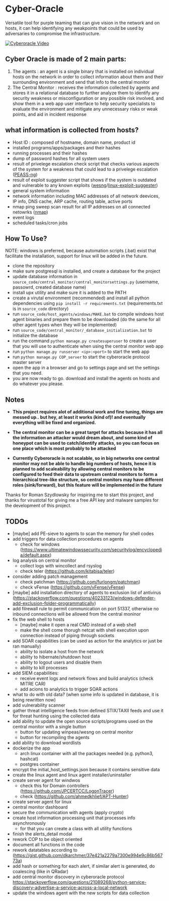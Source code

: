 # Cyber-Oracle
Versatile tool for purple teaming that can give vision in the network and on hosts, it can help identifying any weakpoints that could be used by adversaries to compromise the infrastructure.

[![Cyberoracle Video](https://img.youtube.com/vi/srhLgZ_P5HU/0.jpg)](https://www.youtube.com/watch?v=srhLgZ_P5HU)

## Cyber Oracle is made of 2 main parts:
1. The agents
: an agent is a single binary that is installed on individual hosts on the network in order to collect information about them and their surrounding environment and send that info to the central monitor
2. The Central Monitor
: receives the information collected by agents and stores it in a relational database to further analyze them to identify any security weakness or misconfiguration or any possible risk involved, and show them in a web app user interface to help security specialists to evaluate the environment and mitigate any unnecessary risks or weak points, and aid in incident response

## what information is collected from hosts?
- Host ID : composed of hostname, domain name, product id
- installed programs/apps/packages and their hashes
- running processes and their hashes
- dump of password hashes for all system users
- result of privelege escalation check script that checks various aspects of the system for a weakness that could lead to a privelege escalation ([PEASS-ng](https://github.com/carlospolop/PEASS-ng))
- result of exploit suggester script that shows if the system is outdated and vulnerable to any known exploits ([wesng](https://github.com/bitsadmin/wesng)/[linux-exploit-suggester](https://github.com/mzet-/linux-exploit-suggester))
- general system information
- network information including MAC addresses of all network deevices, IP info, DNS cache, ARP cache, routing table, active ports
- nmap ping sweep scan result for all IP addresses on all connected netowrks ([nmap](https://nmap.org/))
- event logs
- scheduled tasks/cron jobs

## How To Use?
 NOTE: windows is preferred, because automation scripts (.bat) exist that facilitate the installation, support for linux will be added in the future.
- clone the repository
- make sure postgresql is installed, and create a database for the project
- update database information in `source_code/central_monitor/central_monitorsettings.py` (username, passowrd, created database name)
- install upx utility and make sure it is added to the PATH
- create a virutal environment (recommended) and install all python dependencies using `pip install -r requirements.txt` (requirements.txt is in `source_code` directory)
- run `source_code/host_agents/windows/MAKE.bat` to compile windows host agent binaries and prepare them to be downloaded (do the same for all other agent types when they will be implemented)
- run `source_code/central_monitor/_database_initialization.bat` to initialize the database
- run the command `python manage.py createsuperuser` to create a user that you will use to authenticate when using the central monitor web app
- run `python manage.py runserver <ip>:<port>` to start the web app
- run `python manage.py COP_server` to start the cyberoracle protocol master server
- open the app in a browser and go to settings page and set the settings that you need.
- you are now ready to go. download and install the agents on hosts and do whatever you please.

## Notes
* **This project requires alot of additional work and fine tuning, things are messed up.. but hey, at least it works (kind of)! and eventually everything will be fixed and organized.**

* **The central monitor can be a great target for attacks because it has all the information an attacker would dream about, and some kind of honeypot can be used to catch/identify attacks, so you can focus on one place which is most probably to be attacked**

* **Currently Cyberoracle is not scalable, so in big networks one central monitor may not be able to handle big numbers of hosts, hence it is planned to add scaleability by allowing central monitors to be configured to feed their data to upstream central monitors to form a hierarchical tree-like structure, so central monitors may have different roles (sink/forward), but this feature will be implemented in the future**

Thanks for Roman Szydlowsky for inspiring me to start this project, and thanks for virustotal for giving me a free API key and malware samples for the development of this project.

## TODOs
- [maybe] add PE-sieve to agents to scan the memory for shell codes
- add triggers for data collection procedures on agents
	- check for windows (https://www.ultimatewindowssecurity.com/securitylog/encyclopedia/default.aspx)
- log analysis on central monitor
	- collect logs with wincollect and rsyslog
	- check teler (https://github.com/kitabisa/teler)
- consider adding patch management
	- check patchman (https://github.com/furlongm/patchman)
	- check vFense (https://github.com/vFense/vFense)
- [maybe] add installation directory of agents to exclusion list of antivirus (https://stackoverflow.com/questions/40233123/windows-defender-add-exclusion-folder-programmatically)
- add filrewall rule to permit communication on port 51337, otherwise no inbound connections will be allowed from the central moninor
- fix the web shell to hosts
	- [maybe] make it open a real CMD instead of a web shell
	- make the shell come thorugh netcat with shell execution upon connection instead of piping through sockets
- add SOAR capabilities (can be used as action for the analytics or just be ran manually)
	- ability to isolate a host from the network
	- ability to hibernate/shutdown host 
	- ability to logout users and disable them
	- ability to kill processes
- add SIEM capabilities:
	- receive event logs and network flows and build analytics (check MITRE CAR)
	- add acions to analytics to trigger SOAR actions
- what to do with old data? (when some info is updated in database, it is being rewritten now)
- add vulnerability scanner
- gather threat intelligence feeds from defined STIX/TAXII feeds and use it for threat hunting using the collected data
- add ability to update the open source scripts/programs used on the central monitor with a single button
	- button for updating winpeas/wesng on central monitor
	- button for recompiling the agents
- add ability to download wordlists
- dockerize the app
	- arch linux container with all the packages needed (e.g. python3, hashcat)
	- postgres container
- encrypt the initial_host_settings.json because it contains sensitive data
- create the linux agent and linux agent installer/uninstaller
- create server agent for windwos
	- check this for Domain controllers (https://github.com/JPCERTCC/LogonTracer)
	- check (https://github.com/ahmedkhlief/APT-Hunter)
- create server agent for linux
- central monitor dashboard
- secure the communication with agents (apply crypto)
- create host information processing unit that processes info asynchronously
	- for that you can create a class with all utility functions
- finish the alerts_detail modal
- rework COP to be object oriented
- document all functions in the code
- rework datatables according to (https://gist.github.com/dkarchmer/37e421a2279a7300e994e9c86b56773a)
- add hash or something for each alert, if similar alert is generated, do coalescing (like in QRadar)
- add central monitor discovery in cyberoracle protocol https://stackoverflow.com/questions/21089268/python-service-discovery-advertise-a-service-across-a-local-network
- update the windows agent with the new scripts for data collection
